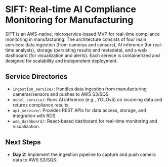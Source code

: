 # SIFT: Real-time AI Compliance Monitoring for Manufacturing

SIFT is an AWS-native, microservice-based MVP for real-time compliance monitoring in manufacturing. The architecture consists of four main services: data ingestion (from cameras and sensors), AI inference (for real-time analysis), storage (persisting results and metadata), and a web dashboard (for visualization and alerts). Each service is containerized and designed for scalability and independent deployment.

## Service Directories
- `ingestion_service/`: Handles data ingestion from manufacturing cameras/sensors and pushes to AWS S3/SQS.
- `model_service/`: Runs AI inference (e.g., YOLOv5) on incoming data and returns compliance results.
- `api_service/`: Provides REST APIs for data access, storage, and integration with RDS.
- `web_dashboard/`: React-based dashboard for real-time monitoring and visualization.

## Next Steps
- **Day 2:** Implement the ingestion pipeline to capture and push camera data to AWS S3/SQS.

